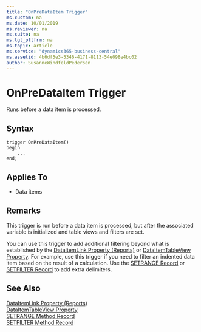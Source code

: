 ```yaml
---
title: "OnPreDataItem Trigger"
ms.custom: na
ms.date: 10/01/2019
ms.reviewer: na
ms.suite: na
ms.tgt_pltfrm: na
ms.topic: article
ms.service: "dynamics365-business-central"
ms.assetid: 4b6df5e3-5346-4171-8113-54e098e4bc02
author: SusanneWindfeldPedersen
---
```



# OnPreDataItem Trigger
Runs before a data item is processed.  

## Syntax  
```  
trigger OnPreDataItem() 
begin
    ...
end;
```

## Applies To  
- Data items  

## Remarks  
 This trigger is run before a data item is processed, but after the associated variable is initialized and table views and filters are set.  

 You can use this trigger to add additional filtering beyond what is established by the [DataItemLink Property (Reports)](../properties/devenv-dataitemlink-reports-property.md) or [DataItemTableView Property](../properties/devenv-dataitemtableview-property.md). For example, use this trigger if you need to filter an indented data item based on the result of a calculation. Use the [SETRANGE Record](../methods/devenv-setrange-method-record.md) or [SETFILTER Record](../methods/devenv-setfilter-method-record.md)  to add extra delimiters.  

## See Also  
 [DataItemLink Property (Reports)](../properties/devenv-dataitemlink-reports-property.md)   
 [DataItemTableView Property](../properties/devenv-dataitemtableview-property.md)   
 [SETRANGE Method Record](../methods/devenv-setrange-method-record.md)   
 [SETFILTER Method Record](../methods/devenv-setfilter-method-record.md)
